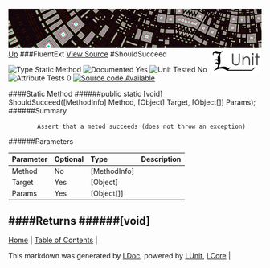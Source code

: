 ![](../Content/LUnit-banner-small.png "")
[<img align="right" src="../Content/LUnit-logo-small.png">](../../README.md)
[Up](FluentExt.md)
###FluentExt
[View Source](FluentExt.md)
#ShouldSucceed

![Type Static Method](http://b.repl.ca/v1/Type-Static%20Method-lightgrey.png "") ![Documented Yes](http://b.repl.ca/v1/Documented-Yes-brightgreen.png "") ![Unit Tested No](http://b.repl.ca/v1/Unit%20Tested-No-lightgrey.png "") ![Attribute Tests 0](http://b.repl.ca/v1/Attribute%20Tests-0-lightgrey.png "") [![Source code Available](http://b.repl.ca/v1/Source%20code-Available-brightgreen.png "")](FluentExt.md)

####Static Method
######public static [void] ShouldSucceed([MethodInfo] Method, [Object] Target, [Object[]] Params);
######Summary

            Assert that a metod succeeds (does not throw an exception)
            
######Parameters

Parameter | Optional | Type | Description
:---  | :---  | :---  | :--- 
Method | No | [MethodInfo] | 
Target | Yes | [Object] | 
Params | Yes | [Object[]] | 

####Returns
######[void]
---

[Home](../../README.md) | [Table of Contents](../../TableOfContents.md) | 


This markdown was generated by [LDoc](https://github.com/CodeSingularity/LDoc), powered by [LUnit](https://github.com/CodeSingularity/LUnit), [LCore](https://github.com/CodeSingularity/LCore) | 

